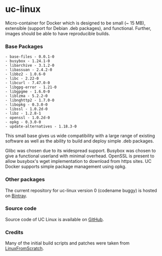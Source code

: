 # uc-linux

Micro-container for Docker which is designed to be small (~ 15 MB),
extensible (support for Debian .deb packages), and functional. Further,
images should be able to have reproducible builds.

### Base Packages ###
    - base-files - 0.0.1-0
    - busybox - 1.24.1-0
    - libarchive - 3.1.2-0
    - libassuan - 2.4.2-0
    - libbz2 - 1.0.6-0
    - libc - 2.22-0
    - libcurl - 7.47.0-0
    - libgpg-error - 1.21-0
    - libgpgme - 1.6.0-0
    - liblzma - 5.2.2-0
    - libnghttp2 - 1.7.0-0
    - libopkg - 0.3.0-0
    - libssl - 1.0.2d-0
    - libz - 1.2.8-1
    - openssl - 1.0.2d-0
    - opkg - 0.3.0-0
    - update-alternatives - 1.18.3-0

This small base gives us wide compatibility with a large range of existing
software as well as the ability to build and deploy simple .deb packages.

Glibc was chosen due to its widespread support. Busybox was chosen to give
a functional userland with minimal overhead. OpenSSL is present to allow
busybox's wget implementation to download from https sites. UC Docker
supports simple package management using opkg.

### Other packages ###

The current repository for uc-linux version 0 (codename buggy) is hosted on [Bintray](https://bintray.com/insideo/uc-linux-main-buggy).

### Source code ###

Source code of UC Linux is available on [GitHub](https://github.com/insideo/uc-linux).

### Credits ###

Many of the initial build scripts and patches were taken from [LinuxFromScratch](http://www.linuxfromscratch.org/).
